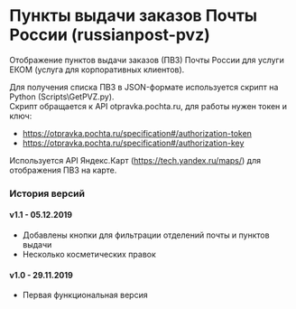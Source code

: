 # Пункты выдачи заказов Почты России (russianpost-pvz)

Отображение пунктов выдачи заказов (ПВЗ) Почты России для услуги ЕКОМ (услуга для корпоративных клиентов).

Для получения списка ПВЗ в JSON-формате используется скрипт на Python (Scripts\GetPVZ.py).  
Скрипт обращается к API otpravka.pochta.ru, для работы нужен токен и ключ:
- https://otpravka.pochta.ru/specification#/authorization-token  
- https://otpravka.pochta.ru/specification#/authorization-key

Используется API Яндекс.Карт (https://tech.yandex.ru/maps/) для отображения ПВЗ на карте.


### История версий

#### v1.1 - 05.12.2019
- Добавлены кнопки для фильтрации отделений почты и пунктов выдачи
- Несколько косметических правок

#### v1.0 - 29.11.2019
- Первая функциональная версия
